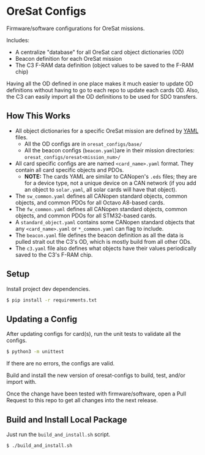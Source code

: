 # OreSat Configs

Firmware/software configurations for OreSat missions.

Includes:

- A centralize "database" for all OreSat card object dictionaries (OD)
- Beacon definition for each OreSat mission
- The C3 F-RAM data definition (object values to be saved to the F-RAM chip)

Having all the OD defined in one place makes it much easier to update
OD definitions without having to go to each repo to update each cards OD.
Also, the C3 can easily import all the OD definitions to be used for SDO
transfers.

## How This Works

- All object dictionaries for a specific OreSat mission are defined by [YAML]
  files.
  - All the OD configs are in `oresat_configs/base/`
  - All the beacon configs (`beacon.yaml`)are in their mission directories: 
    `oresat_configs/oresat<mission_num>/`
- All card specific configs are are named `<card_name>.yaml` format.
  They contain all card specific objects and PDOs.
  - **NOTE:** The cards YAML are similar to CANopen's `.eds` files; they are
    for a device type, not a unique device on a CAN network (if you add an
    object to `solar.yaml`, all solar cards will have that object).
- The `sw_common.yaml` defines all CANopen standard objects, common objects,
  and common PDOs for all Octavo A8-based cards.
- The `fw_common.yaml` defines all CANopen standard objects, common objects,
  and common PDOs for all STM32-based cards.
- A `standard_object.yaml` contains some CANopen standard objects that any
  `<card_name>.yaml` or `*_common.yaml` can flag to include.
- The `beacon.yaml` file defines the beacon definition as all the data is
  pulled strait out the C3's OD, which is mostly build from all other ODs.
- The `c3.yaml` file also defines what objects have their values periodically
  saved to the C3's F-RAM chip.

## Setup

Install project dev dependencies.

```bash
$ pip install -r requirements.txt
```

## Updating a Config

After updating configs for card(s), run the unit tests to validate all the
configs.

```bash
$ python3 -m unittest
```

If there are no errors, the configs are valid.

Build and install the new version of oresat-configs to build, test, and/or
import with.

Once the change have been tested with firmware/software, open a Pull
Request to this repo to get all changes into the next release.

## Build and Install Local Package

Just run the `build_and_install.sh` script.

```bash
$ ./build_and_install.sh
```

[YAML]: https://en.wikipedia.org/wiki/YAML
